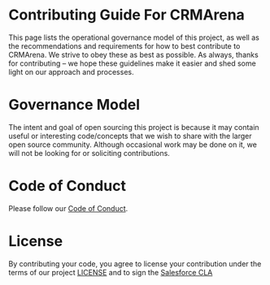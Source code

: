 # Contributing Guide For CRMArena

This page lists the operational governance model of this project, as well as the recommendations and requirements for how to best contribute to CRMArena. We strive to obey these as best as possible. As always, thanks for contributing – we hope these guidelines make it easier and shed some light on our approach and processes.

# Governance Model

The intent and goal of open sourcing this project is because it may contain useful or interesting code/concepts that we wish to share with the larger open source community. Although occasional work may be done on it, we will not be looking for or soliciting contributions.


# Code of Conduct
Please follow our [Code of Conduct](CODE_OF_CONDUCT.md).

# License
By contributing your code, you agree to license your contribution under the terms of our project [LICENSE](LICENSE.txt) and to sign the [Salesforce CLA](https://cla.salesforce.com/sign-cla)
